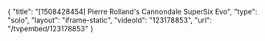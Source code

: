 {
    "title": "[1508428454] Pierre Rolland's Cannondale SuperSix Evo",
    "type": "solo",
    "layout": "iframe-static",
    "videoId": "123178853",
    "url": "\/tvpembed\/123178853"
}